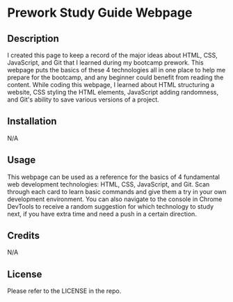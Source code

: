 # Prework Study Guide Webpage

## Description

I created this page to keep a record of the major ideas about HTML, CSS, JavaScript, and Git that I learned during my bootcamp prework. 
This webpage puts the basics of these 4 technologies all in one place to help me prepare for the bootcamp, and any beginner could benefit from reading the content.
While coding this webpage, I learned about HTML structuring a website, CSS styling the HTML elements, JavaScript adding randomness, and Git's ability to save various versions of a project.

## Installation

N/A

## Usage

This webpage can be used as a reference for the basics of 4 fundamental web development technologies: HTML, CSS, JavaScript, and Git. Scan through each card to learn basic commands and give them a try in your own development environment. You can also navigate to the console in Chrome DevTools to receive a random suggestion for which technology to study next, if you have extra time and need a push in a certain direction. 

## Credits

N/A

## License

Please refer to the LICENSE in the repo.